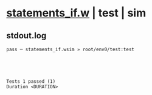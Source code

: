 # [statements_if.w](../../../../../examples/tests/valid/statements_if.w) | test | sim

## stdout.log
```log
pass ─ statements_if.wsim » root/env0/test:test
 




Tests 1 passed (1) 
Duration <DURATION>

```

